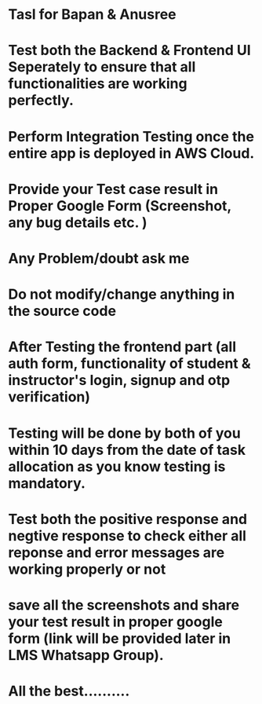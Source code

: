# Tasl for Bapan & Anusree

# Test both the Backend & Frontend UI Seperately to ensure that all functionalities are working perfectly.

# Perform Integration Testing once the entire app is deployed in AWS Cloud.

# Provide your Test case result in Proper Google Form (Screenshot, any bug details etc. )

# Any Problem/doubt ask me

# Do not modify/change anything in the source code

# After Testing the frontend part (all auth form, functionality of student & instructor's login, signup and otp verification)

# Testing will be done by both of you within 10 days from the date of task allocation as you know testing is mandatory.

# Test both the positive response and negtive response to check either all reponse and error messages are working properly or not

# save all the screenshots and share your test result in proper google form (link will be provided later in LMS Whatsapp Group).

# All the best..........
